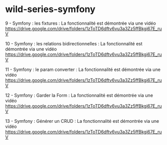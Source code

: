 # wild-series-symfony
 
 
 9 - Symfony : les fixtures : La fonctionnalité est démontrée via une vidéo https://drive.google.com/drive/folders/1zToTD6dftv6vu3a3Zz5ffBkgi67E_ruV
 
 10 - Symfony : les relations bidirectionnelles : La fonctionnalité est démontrée via une vidéo https://drive.google.com/drive/folders/1zToTD6dftv6vu3a3Zz5ffBkgi67E_ruV
 
 11 - Symfony : le param converter : La fonctionnalité est démontrée via une vidéo https://drive.google.com/drive/folders/1zToTD6dftv6vu3a3Zz5ffBkgi67E_ruV
 
 12 - Symfony : Garder la Form : La fonctionnalité est démontrée via une vidéo https://drive.google.com/drive/folders/1zToTD6dftv6vu3a3Zz5ffBkgi67E_ruV
 
 13 - Symfony : Générer un CRUD : La fonctionnalité est démontrée via une vidéo  https://drive.google.com/drive/folders/1zToTD6dftv6vu3a3Zz5ffBkgi67E_ruV

